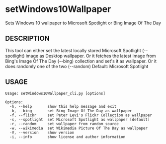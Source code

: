 # setWindows10Wallpaper
Sets Windows 10 wallpaper to Microsoft Spotlight or Bing Image Of The Day

## DESCRIPTION

This tool can either set the latest locally stored Microsoft
Spotlight (--spotlight) image as Desktop wallpaper. Or it fetches
the latest image from Bing's Image Of The Day (--bing) collection
and set's it as wallpaper. Or it does randomly one of the two (--random)
Default: Microsoft Spotlight

## USAGE

    Usage: setWindows10Wallpaper_cli.py [options]

    Options:
      -h, --help       show this help message and exit
      -b, --bing       set Bing Image Of The Day as wallpaper
      -f, --flickr     set Peter Levi's Flickr Collection as wallpaper
      -s, --spotlight  set Microsoft Spotlight as wallpaper [default]
      -r, --random     set wallpaper from random source
      -w, --wikimedia  set Wikimedia Picture Of The Day as wallpaper
      -V, --version    show version
      -i, --info       show license and author information